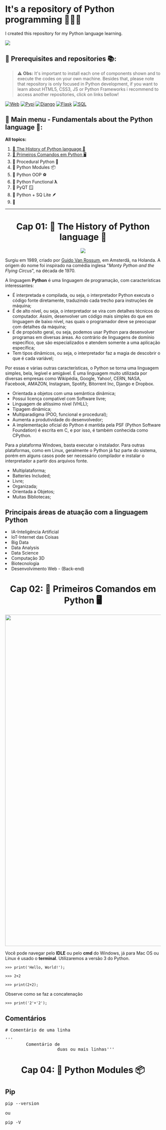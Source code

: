 # It's a repository of Python programming 📗🐍🔢
<p>I created this repository for my Python language learning.</p>

<a href="https://github.com/IsaacAlves7/python-programming"><img src="https://cdn.worldvectorlogo.com/logos/python-3.svg" heigth="177"/></a>

## 🎒 Prerequisites and repositories 📚:
<blockquote>⚠️ <b>Obs:</b> It's important to install each one of components shown and to execute the codes on your own machine. Besides that, please note that repository is only focused in Python development, if you want to learn about HTML5, CSS3, JS or Python Frameworks i recommend to access another repositories, click on links bellow!</blockquote>

[![Web](https://img.shields.io/badge/-HTML5‍‍and‍‍css3‍‍development-3775A9?style=for-the-badge&logo=HTML5&logoColor=white)](https://github.com/IsaacAlves7/html5-and-css3-development)
[![Pypi](https://img.shields.io/badge/-Pypi-FFF000?style=for-the-badge&logo=PyPi&logoColor=f9f6f6)](https://pypi.org/)
[![Django](https://img.shields.io/badge/-Django-3775A9?style=for-the-badge&logo=Django&logoColor=white)](https://pypi.org/)
[![Flask](https://img.shields.io/badge/-Flask-FFF000?style=for-the-badge&logo=Flask&logoColor=black)](https://pypi.org/)
[![SQL](https://img.shields.io/badge/-SQL‍‍language-1572B6?style=for-the-badge&logo=PostgreSQL&logoColor=white)](https://github.com/IsaacAlves7/sql-language)

## 🐍 Main menu - Fundamentals about the Python language 🐍:
<b>All topics:</b>
<ol>
  <li><a href="https://github.com/IsaacAlves7/python-programming/blob/master/README.md#cap-01--the-history-of-python-language-">🐍 The History of Python language 🔢</a></li>
  <li><a href="https://github.com/IsaacAlves7/python-programming/blob/master/README.md#cap-02--primeiros-comandos-em-python-%EF%B8%8F">🐍 Primeiros Comandos em Python 🖥️</a></li>
  <li>🐍 Procedural Python 🐍</li>
  <li>🐍 Python Modules 📦</li>
  <li>🐍 Python OOP ⚽</li>
  <li>🐍 Python Functional <b>λ</b></li>
  <li>🐍 PyQT 🪟</li>
  <li>🐍 Python + SQ Lite 🪶</li> 
  <li>🐍 </li>  
</ol>
<hr>
<div align="center"><h1>Cap 01: 🐍 The History of Python language 🔢</h1>
<a href="https://python.org"><img src="https://lamfo-unb.github.io/img/python.png"/></a></div>
<p>Surgiu em 1989, criado por <a href="https://github.com/gvanrossum">Guido Van Rossum</a>, em Amsterdã, na Holanda. A origem do nome foi inspirado na comédia inglesa "<i>Monty Python and the Flying Circus</i>", na década de 1970.

A linguagem <b>Python</b> é uma linguagem de programação, com características interessantes:
<ul>
  <li>É interpretada e compilada, ou seja, o interpretador Python executa o código fonte diretamente, traduzindo cada trecho para instruções de máquina;</li>
  <li>É de alto nível, ou seja, o interpretador se vira com detalhes técnicos do computador. Assim, desenvolver um código mais simples do que em linguagem de baixo nível, nas quais o programador deve se preocupar com detalhes da máquina;</li>
  <li>É de propósito geral, ou seja, podemos usar Python para desenvolver programas em diversas áreas. Ao contrário de linguagens de domínio específico, que são especializados e atendem somente a uma aplicação específica;</li>
  <li>Tem tipos dinâmicos, ou seja, o interpretador faz a magia de descobrir o que é cada variável;</li>
</ul>
Por essas e várias outras características, o Python se torna uma linguagem simples, bela, legível e amigável. É uma linguagem muito utilizada por diversas empresas como Wikipédia, Google, Yahoo!, CERN, NASA, Facebook, AMAZON, Instagram, Spotify, Bitorrent Inc, Django e Dropbox.</p>
<ul>
 <li>Orientada a objetos com uma semântica dinâmica;</li>
 <li>Possui licença compatível com Software livre;</li>
 <li>Linguagem de altíssimo nível (VHLL);</li>
 <li>Tipagem dinâmica;</li>
 <li>Multiparadigma (POO, funcional e procedural);</li>
 <li>Aumenta a produtividade do desenvolvedor;</li>  
 <li>A implementação oficial do Python é mantida pela PSF (Python Software Foundation) é escrita em C, e por isso, é também conhecida como CPython.</li>  
</ul>
<p>Para a plataforma Windows, basta executar o instalador. Para outras plataformas, como em Linux, geralmente o Python já faz parte do sistema, porém em alguns casos pode ser necessário compilador e instalar o interpretador a partir dos arquivos fonte.</p>
<ul>
 <li>Multiplataforma;</li>
 <li>Batteries Included;</li>
 <li>Livre;</li>
 <li>Organizada;</li>
 <li>Orientada a Objetos;</li>
 <li>Muitas Bibliotecas;</li>  
</ul>

## Principais áreas de atuação com a linguagem Python
<li>IA-Inteligência Artificial</li>
<li>IoT-Internet das Coisas</li>
<li>Big Data</li>
<li>Data Analysis</li>
<li>Data Science</li>
<li>Computação 3D</li>
<li>Biotecnologia</li>
<li>Desenvolvimento Web - (Back-end)</li>

<div align="center"><h1>Cap 02: 🐍 Primeiros Comandos em Python 🖥️</h1></div>
<img src="https://www.belasartes.br/images/destaques/novo/1955.jpg" width="1070"/>
<p>Você pode navegar pelo <b>IDLE</b> ou pelo <b>cmd</b> do Windows, já para Mac OS ou Linux é usado o <b>terminal</b>. Utilizaremos a versão 3 do Python.</p>
<pre><code>>>> print('Hello, World!');</code></pre>
<pre><code>>>> 2+2</code></pre>
<pre><code>>>> print(2+2);</code></pre>
 <p>Observe como se faz a concatenação</p>
<pre><code>>>> print('2'+'2');</code></pre>

## Comentários
<pre># Comentário de uma linha</pre>
<pre>'''
        Comentário de
                    duas ou mais linhas'''</pre>

<h1 align="center">Cap 04: 🐍 Python Modules 📦</h1>

## Pip
<pre>pip --version</pre>
ou
<pre>pip -V</pre>
